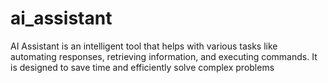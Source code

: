 # ai_assistant
AI Assistant is an intelligent tool that helps with various tasks like automating responses, retrieving information, and executing commands. It is designed to save time and efficiently solve complex problems
